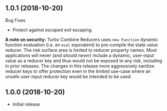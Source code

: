## 1.0.1 (2018-10-20)

Bug Fixes

- Protect against escaped evil escaping.

**A note on security:** Turbo Combine Reducers uses `new Function` dynamic function evaluation (i.e. an `eval` equivalent) to pre-compile the state value reducer. The risk surface area is limited to reducer property names. Most applications will never (and _should never_) include a dynamic, user-input value as a reducer key and thus would not be exposed to any risk, including in prior releases. The changes in this release more aggressively sanitize reducer keys to offer protection even in the limited use-case where an unsafe user-input reducer key would be intended to be used.

## 1.0.0 (2018-10-20)

- Initial release
